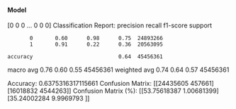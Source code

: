 #### Model
[0 0 0 ... 0 0 0]
Classification Report:
              precision    recall  f1-score   support

           0       0.60      0.98      0.75  24893266
           1       0.91      0.22      0.36  20563095

    accuracy                           0.64  45456361
   macro avg       0.76      0.60      0.55  45456361
weighted avg       0.74      0.64      0.57  45456361

Accuracy: 0.6375316317115661
Confusion Matrix:
[[24435605   457661]
 [16018832  4544263]]
Confusion Matrix (%):
[[53.75618387  1.00681399]
 [35.24002284  9.9969793 ]]
